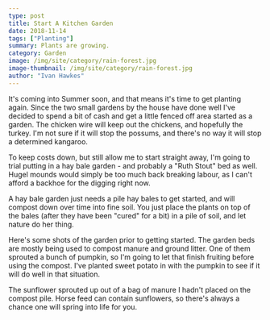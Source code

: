 ```yaml
---
type: post
title: Start A Kitchen Garden
date: 2018-11-14
tags: ["Planting"]
summary: Plants are growing.
category: Garden
image: /img/site/category/rain-forest.jpg
image-thumbnail: /img/site/category/rain-forest.jpg
author: "Ivan Hawkes"
---
```


It's coming into Summer soon, and that means it's time to get planting again. Since the two small gardens by the house have done well I've decided to spend a bit of cash and get a little fenced off area started as a garden. The chicken wire will keep out the chickens, and hopefully the turkey. I'm not sure if it will stop the possums, and there's no way it will stop a determined kangaroo.

To keep costs down, but still allow me to start straight away, I'm going to trial putting in a hay bale garden - and probably a "Ruth Stout" bed as well. Hugel mounds would simply be too much back breaking labour, as I can't afford a backhoe for the digging right now.

A hay bale garden just needs a pile hay bales to get started, and will compost down over time into fine soil. You just place the plants on top of the bales (after they have been "cured" for a bit) in a pile of soil, and let nature do her thing.

Here's some shots of the garden prior to getting started. The garden beds are mostly being used to compost manure and ground litter. One of them sprouted a bunch of pumpkin, so I'm going to let that finish fruiting before using the compost. I've planted sweet potato in with the pumpkin to see if it will do well in that situation.

The sunflower sprouted up out of a bag of manure I hadn't placed on the compost pile. Horse feed can contain sunflowers, so there's always a chance one will spring into life for you.